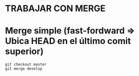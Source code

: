 # TRABAJAR CON MERGE

# Merge simple (fast-fordward => Ubica HEAD en el último comit superior)
```
git checkout master
git merge develop
```